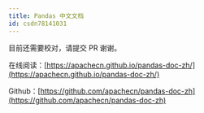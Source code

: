 ```yaml
---
title: Pandas 中文文档
id: csdn78141031
---
```


目前还需要校对，请提交 PR 谢谢。

在线阅读：[https://apachecn.github.io/pandas-doc-zh/](https://apachecn.github.io/pandas-doc-zh/)

Github：[https://github.com/apachecn/pandas-doc-zh](https://github.com/apachecn/pandas-doc-zh)